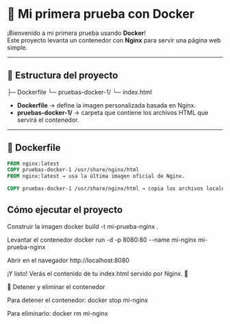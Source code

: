 # 🚀 Mi primera prueba con Docker

¡Bienvenido a mi primera prueba usando **Docker**!  
Este proyecto levanta un contenedor con **Nginx** para servir una página web simple.

---

## 📂 Estructura del proyecto

├─ Dockerfile
└─ pruebas-docker-1/
└─ index.html


- **Dockerfile** → define la imagen personalizada basada en Nginx.  
- **pruebas-docker-1/** → carpeta que contiene los archivos HTML que servirá el contenedor.

---

## 🐳 Dockerfile

```dockerfile
FROM nginx:latest
COPY pruebas-docker-1 /usr/share/nginx/html
FROM nginx:latest → usa la última imagen oficial de Nginx.

COPY pruebas-docker-1 /usr/share/nginx/html → copia los archivos locales al directorio que Nginx sirve por defecto.
```

## Cómo ejecutar el proyecto

Construir la imagen
docker build -t mi-prueba-nginx .

Levantar el contenedor
docker run -d -p 8080:80 --name mi-nginx mi-prueba-nginx

Abrir en el navegador
http://localhost:8080

¡Y listo! Verás el contenido de tu index.html servido por Nginx. 🎉

🛑 Detener y eliminar el contenedor

Para detener el contenedor:
docker stop mi-nginx

Para eliminarlo:
docker rm mi-nginx
